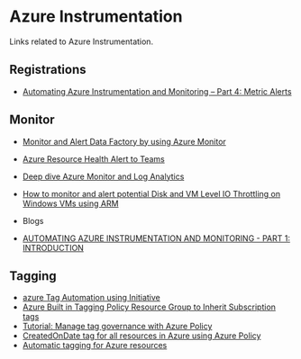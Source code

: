 # Azure Instrumentation
Links related to Azure Instrumentation.

## Registrations
- [Automating Azure Instrumentation and Monitoring – Part 4: Metric Alerts](https://blog.kloud.com.au/2019/02/05/automating-azure-instrumentation-and-monitoring-part-4-metric-alerts/)

## Monitor
- [Monitor and Alert Data Factory by using Azure Monitor](https://docs.microsoft.com/en-us/azure/data-factory/monitor-using-azure-monitor#monitor-data-factory-metrics-with-azure-monitor)
- [Azure Resource Health Alert to Teams](https://techcommunity.microsoft.com/t5/itops-talk-blog/step-by-step-azure-resource-health-alert-into-microsoft-teams/ba-p/1817484?WT.mc_id=modinfra-0000-thmaure)
- [Deep dive Azure Monitor and Log Analytics](https://msandbu.org/deep-dive-azure-monitor-and-log-analytics/)
- [How to monitor and alert potential Disk and VM Level IO Throttling on Windows VMs using ARM](https://docs.microsoft.com/en-gb/archive/blogs/mast/how-to-monitor-and-alert-potential-disk-and-vm-level-io-throttling-on-windows-vms-using-arm)

- Blogs
- [AUTOMATING AZURE INSTRUMENTATION AND MONITORING - PART 1: INTRODUCTION](http://www.johndowns.co.nz/blog/2018/11/14/automating-azure-instrumentation-and-monitoring-part-1-introduction)

## Tagging
- [azure Tag Automation using Initiative](https://www.unixarena.com/2020/12/azure-tag-automation-using-an-initiative-definition.html/)
- [Azure Built in Tagging Policy Resource Group to Inherit Subscription tags](https://debbiesmspowerbiazureblog.home.blog/2020/05/05/azure-built-in-tagging-policy-resource-group-to-inherit-subscription-tags/)
- [Tutorial: Manage tag governance with Azure Policy](https://docs.microsoft.com/en-us/azure/governance/policy/tutorials/govern-tags)
- [CreatedOnDate tag for all resources in Azure using Azure Policy](https://jrudlin.github.io/2019-07-18-azure-policy-createdon-date/)
- [Automatic tagging for Azure resources](https://andrewmatveychuk.com/automatic-tagging-for-azure-resources/)
